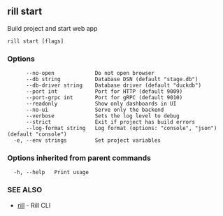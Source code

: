 ## rill start

Build project and start web app

```
rill start [flags]
```

### Options

```
      --no-open             Do not open browser
      --db string           Database DSN (default "stage.db")
      --db-driver string    Database driver (default "duckdb")
      --port int            Port for HTTP (default 9009)
      --port-grpc int       Port for gRPC (default 9010)
      --readonly            Show only dashboards in UI
      --no-ui               Serve only the backend
      --verbose             Sets the log level to debug
      --strict              Exit if project has build errors
      --log-format string   Log format (options: "console", "json") (default "console")
  -e, --env strings         Set project variables
```

### Options inherited from parent commands

```
  -h, --help   Print usage
```

### SEE ALSO

* [rill](rill.md)	 - Rill CLI

